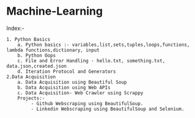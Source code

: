 # Machine-Learning
Index:-
   
    1. Python Basics
        a. Python basics :- variables,list,sets,tuples,loops,functions, lambda functions,dictionary, input
        b. Python Oops
        c. File and Error Handling - hello.txt, something.txt, data.json,created.json
        d. Iteration Protocol and Generators
    2.Data Acquisition
        a. Data Acquisition using Beautiful Soup 
        b. Data Acquisition using Web APIs
        c. Data Acquisition- Web Crawler using Scrappy
        Projects:-
             - Github Webscraping using BeautifulSoup.
             - Linkedin Webscraping using BeautifulSoup and Selenium.
    
    
